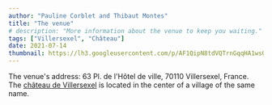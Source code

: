 ```yaml
---
author: "Pauline Corblet and Thibaut Montes"
title: "The venue"
# description: "More information about the venue to keep you waiting."
tags: ["Villersexel", "Château"]
date: 2021-07-14
thumbnail: https://lh3.googleusercontent.com/p/AF1QipN8tdVQTrnGqqHA1ws0feqY4c3jOSdomMInIqEa=s1360-w1360-h1020
---
```


The venue's address: 63 Pl. de l'Hôtel de ville, 70110 Villersexel, France.
The [château de Villersexel](https://www.villersexel.com/) is located in the center of a village of the same name.
